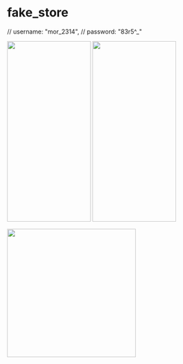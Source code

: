 # fake_store

// username: "mor_2314",
// password: "83r5^_"
<p>
<img src="https://user-images.githubusercontent.com/48721796/223514042-f64316a0-898d-4e6c-b222-3cfff1d67069.png" width="195" height="422">
<img src="https://user-images.githubusercontent.com/48721796/223514061-beb7724f-da67-491a-8115-701346a211fe.png" width="195" height="422">
</p>
<p></p>
<p></p>
<p></p>

<img src="https://user-images.githubusercontent.com/48721796/223513907-62a12060-ef78-44a5-acd0-913c86cf8e8e.png" width="300" height="300">

